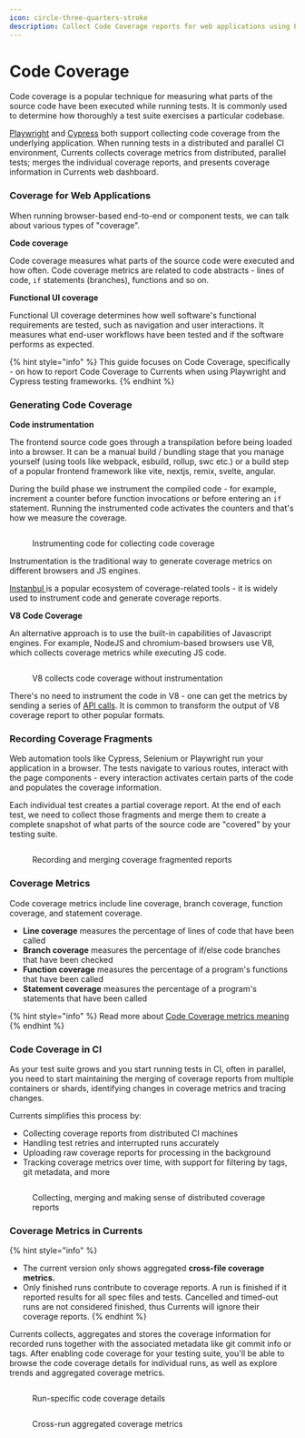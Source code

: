 ```yaml
---
icon: circle-three-quarters-stroke
description: Collect Code Coverage reports for web applications using Playwright or Cypress
---
```


# Code Coverage

Code coverage is a popular technique for measuring what parts of the source code have been executed while running tests. It is commonly used to determine how thoroughly a test suite exercises a particular codebase.

[Playwright](https://playwright.dev/docs/api/class-coverage) and [Cypress](https://docs.cypress.io/guides/tooling/code-coverage) both support collecting code coverage from the underlying application. When running tests in a distributed and parallel CI environment, Currents collects coverage metrics from distributed, parallel tests; merges the individual coverage reports, and presents coverage information in Currents web dashboard.

### Coverage for Web Applications

When running browser-based end-to-end or component tests, we can talk about various types of "coverage".

**Code coverage**

Code coverage measures what parts of the source code were executed and how often. Code coverage metrics are related to code abstracts - lines of code, `if` statements (branches), functions and so on.

**Functional UI coverage**

Functional UI coverage determines how well software's functional requirements are tested, such as navigation and user interactions. It measures what end-user workflows have been tested and if the software performs as expected.

{% hint style="info" %}
This guide focuses on Code Coverage, specifically - on how to report Code Coverage to Currents when using Playwright and Cypress testing frameworks.
{% endhint %}

### Generating Code Coverage

**Code instrumentation**

The frontend source code goes through a transpilation before being loaded into a browser. It can be a manual build / bundling stage that you manage yourself (using tools like webpack, esbuild, rollup, swc etc.) or a build step of a popular frontend framework like vite, nextjs, remix, svelte, angular.

During the build phase we instrument the compiled code - for example, increment a counter before function invocations or before entering an `if` statement. Running the instrumented code activates the counters and that's how we measure the coverage.

<figure><img src="../.gitbook/assets/coverage-instrumentation.png" alt=""><figcaption><p>Instrumenting code for collecting code coverage</p></figcaption></figure>

Instrumentation is the traditional way to generate coverage metrics on different browsers and JS engines.

[Instanbul ](https://istanbul.js.org/)is a popular ecosystem of coverage-related tools - it is widely used to instrument code and generate coverage reports.

**V8 Code Coverage**

An alternative approach is to use the built-in capabilities of Javascript engines. For example, NodeJS and chromium-based browsers use V8, which collects coverage metrics while executing JS code.

<figure><img src="../.gitbook/assets/coverage-v8.png" alt=""><figcaption><p>V8 collects code coverage without instrumentation</p></figcaption></figure>

There's no need to instrument the code in V8 - one can get the metrics by sending a series of [API calls](https://chromedevtools.github.io/devtools-protocol/tot/Profiler/#method-startPreciseCoverage). It is common to transform the output of V8 coverage report to other popular formats.

### Recording Coverage Fragments

Web automation tools like Cypress, Selenium or Playwright run your application in a browser. The tests navigate to various routes, interact with the page components - every interaction activates certain parts of the code and populates the coverage information.

Each individual test creates a partial coverage report. At the end of each test, we need to collect those fragments and merge them to create a complete snapshot of what parts of the source code are "covered" by your testing suite.

<figure><img src="../.gitbook/assets/coverage-recording.png" alt=""><figcaption><p>Recording and merging coverage fragmented reports </p></figcaption></figure>

### Coverage Metrics

Code coverage metrics include line coverage, branch coverage, function coverage, and statement coverage.

* **Line coverage** measures the percentage of lines of code that have been called
* **Branch coverage** measures the percentage of if/else code branches that have been checked
* **Function coverage** measures the percentage of a program's functions that have been called
* **Statement coverage** measures the percentage of a program's statements that have been called

{% hint style="info" %}
Read more about [Code Coverage metrics meaning](https://en.wikipedia.org/wiki/Code_coverage)
{% endhint %}

### Code Coverage in CI

As your test suite grows and you start running tests in CI, often in parallel, you need to start maintaining the merging of coverage reports from multiple containers or shards, identifying changes in coverage metrics and tracing changes.

Currents simplifies this process by:

* Collecting coverage reports from distributed CI machines
* Handling test retries and interrupted runs accurately
* Uploading raw coverage reports for processing in the background
* Tracking coverage metrics over time, with support for filtering by tags, git metadata, and more

<figure><img src="../.gitbook/assets/coverage-ci.png" alt=""><figcaption><p>Collecting, merging and making sense of distributed coverage reports</p></figcaption></figure>

### Coverage Metrics in Currents

{% hint style="info" %}
* The current version only shows aggregated **cross-file coverage metrics.**
* Only finished runs contribute to coverage reports. A run is finished if it reported results for all spec files and tests. Cancelled and timed-out runs are not considered finished, thus Currents will ignore their coverage reports.
{% endhint %}

Currents collects, aggregates and stores the coverage information for recorded runs together with the associated metadata like git commit info or tags. After enabling code coverage for your testing suite, you'll be able to browse the code coverage details for individual runs, as well as explore trends and aggregated coverage metrics.

<figure><img src="../.gitbook/assets/currents-2024-11-26-17.13.56@2x.png" alt=""><figcaption><p>Run-specific code coverage details</p></figcaption></figure>

<figure><img src="../.gitbook/assets/currents-2024-11-26-16.19.43@2x.png" alt=""><figcaption><p>Cross-run aggregated coverage metrics</p></figcaption></figure>
